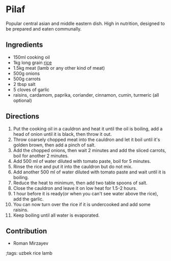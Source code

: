 # Pilaf

Popular central asian and middle eastern dish.
High in nutrition, designed to be prepared and eaten communally.

## Ingredients

- 150ml cooking oil
- 1kg long grain [rice](rice.html)
- 1.5kg meat (lamb or any other kind of meat)
- 500g onions
- 500g carrots
- 2 tbsp salt
- 5 cloves of garlic
- raisins, cardamom, paprika, coriander, cinnamon, cumin, turmeric (all optional)

## Directions

1. Put the cooking oil in a cauldron and heat it until the oil is boiling, add a head of onion until it is black, then throw it out.
2. Throw coarsely chopped meat into the cauldron and let it boil until it's golden brown, then add a pinch of salt.
3. Add the chopped onions, then wait 2 minutes and add the sliced carrots, boil for another 2 minutes.
4. Add 500 ml of water diluted with tomato paste, boil for 5 minutes.
5. Rinse the rice and put it into the cauldron but do not mix.
6. Add another 500 ml of water diluted with tomato paste and wait until it is boiling.
7. Reduce the heat to minimum, then add two table spoons of salt.
8. Close the cauldron and leave it on low heat for 1.5-2 hours.
9. 1 hour before it is ready(or when you can't see water above the rice), add the garlic.
10. You can now turn over the rice if it is undercooked and add some raisins.
11. Keep boiling until all water is evaporated.

## Contribution

- Roman Mirzayev

;tags: uzbek rice lamb
